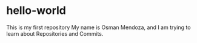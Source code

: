 # hello-world
This is my first repository
My name is Osman Mendoza, and I am trying to learn about Repositories and Commits.
